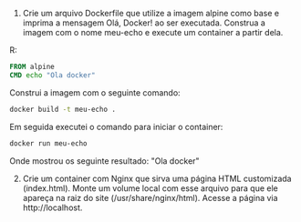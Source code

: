 1. Crie um arquivo Dockerfile que utilize a imagem alpine como base e 
imprima a mensagem Olá, Docker! ao ser executada. Construa a imagem 
com o nome meu-echo e execute um container a partir dela.

R: 
```Dockerfile 
FROM alpine 
CMD echo "Ola docker"
```
Construi a imagem com o seguinte comando:
```bash
docker build -t meu-echo .
```
Em seguida executei o comando para iniciar o container:
```bash
docker run meu-echo
```
Onde mostrou os seguinte resultado: "Ola docker"

2. Crie um container com Nginx que sirva uma página HTML customizada 
(index.html). Monte um volume local com esse arquivo para que ele 
apareça na raiz do site (/usr/share/nginx/html). Acesse a página via 
http://localhost.